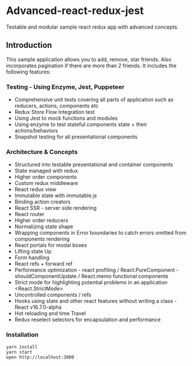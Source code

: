# Advanced-react-redux-jest
Testable and modular sample react redux app with advanced concepts. 

## Introduction
This sample application allows you to add, remove, star friends. Also incorporates pagination if there are more than 2 friends.
It includes the following features:

### Testing - Using Enzyme, Jest, Puppeteer
- Comprehensive unit tests covering all parts of application such as reducers, actions, components etc
- Redux Store Flow Integration test
- Using Jest to mock functions and modules
- Using enzyme to test stateful components state + their actions/behaviors
- Snapshot testing for all presentational components

### Architecture & Concepts
- Structured into testable presentational and container components
- State managed with redux
- Higher order components
- Custom redux middleware
- React redux view
- Immutable state with immutable.js
- Binding action creators
- React SSR - server side rendering
- React router
- Higher order reducers
- Normalizing state shape
- Wrapping components in Error boundaries to catch errors omitted from components rendering 
- React portals for modal boxes
- Lifting state Up
- Form handling
- React refs + forward ref
- Performance optimization - react profiling / React.PureComponent - shouldComponentUpdate / React.memo functional components
- Strict mode for highlighting potential problems in an application <React.StrictMode>
- Uncontrolled components / refs
- Hooks using state and other react features without writing a class - React v16.7.0-alpha
- Hot reloading and time Travel
- Redux reselect selectors for encapsulation and performance

### Installation
```
yarn install
yarn start
open http://localhost:3000
```
